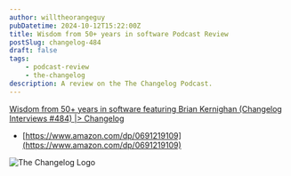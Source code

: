 ```yaml
---
author: willtheorangeguy
pubDatetime: 2024-10-12T15:22:00Z
title: Wisdom from 50+ years in software Podcast Review
postSlug: changelog-484
draft: false
tags:
    - podcast-review
    - the-changelog
description: A review on the The Changelog Podcast.
---
```


[Wisdom from 50+ years in software featuring Brian Kernighan (Changelog Interviews #484) |> Changelog](https://changelog.com/podcast/484)

-   [https://www.amazon.com/dp/0691219109](https://www.amazon.com/dp/0691219109)

![The Changelog Logo](https://is1-ssl.mzstatic.com/image/thumb/Podcasts123/v4/b5/b1/43/b5b14333-7cbe-123d-c444-0204e5d08102/mza_311421542997449775.png/300x300bb.webp)
